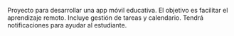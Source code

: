 Proyecto para desarrollar una app móvil educativa.
El objetivo es facilitar el aprendizaje remoto.
Incluye gestión de tareas y calendario.
Tendrá notificaciones para ayudar al estudiante.
